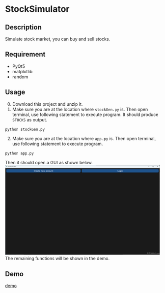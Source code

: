 # StockSimulator

## Description
Simulate stock market, you can buy and sell stocks.  

## Requirement
* PyQt5
* matplotlib
* random

## Usage
0. Download this project and unzip it.  
1. Make sure you are at the location where `stockGen.py` is. Then open terminal, use following statement to execute program. It should produce `STOCKS` as output.
```
python stockGen.py  
```
2. Make sure you are at the location where `app.py` is. Then open terminal, use following statement to execute program.  
```
python app.py  
```
Then it should open a GUI as shown below.  
![StockSimulator](https://github.com/rex0988476/StockSimulator/blob/main/README/main_window.png)  
The remaining functions will be shown in the demo.  
## Demo
[demo](https://www.youtube.com/watch?v=HeoxKrUldXw "demo")
